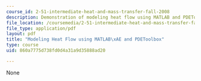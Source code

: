 ```yaml
---
course_id: 2-51-intermediate-heat-and-mass-transfer-fall-2008
description: Demonstration of modeling heat flow using MATLAB and PDEToolbox.
file_location: /coursemedia/2-51-intermediate-heat-and-mass-transfer-fall-2008/860a7775d738fd0d4a31a9d35888ad20_heatflow.pdf
file_type: application/pdf
layout: pdf
title: "Modeling Heat Flow using MATLAB\xAE and PDEToolbox"
type: course
uid: 860a7775d738fd0d4a31a9d35888ad20

---
```

None